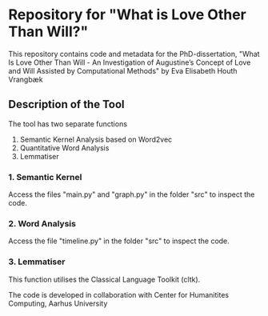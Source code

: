 # Repository for "What is Love Other Than Will?"

This repository contains code and metadata for the PhD-dissertation, "What Is Love Other Than Will  - An Investigation of Augustine’s Concept of Love and Will Assisted by Computational Methods" by Eva Elisabeth Houth Vrangbæk

## Description of the Tool

The tool has two separate functions

1. Semantic Kernel Analysis based on Word2vec
2. Quantitative Word Analysis
3. Lemmatiser

### 1. Semantic Kernel
Access the files "main.py" and "graph.py" in the folder "src" to inspect the code.

### 2. Word Analysis
Access the file "timeline.py" in the folder "src" to inspect the code.

### 3. Lemmatiser 
This function utilises the Classical Language Toolkit (cltk).




The code is developed in collaboration with Center for Humanitites Computing, Aarhus University
